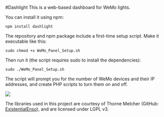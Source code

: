 #Dashlight
This is a web-based dashboard for WeMo lights. 

You can install it using npm:

  <code>npm install dashlight</code>
  
The repository and npm package include a first-time setup script. Make it executable like this:

  <code>sudo chmod +x WeMo_Panel_Setup.sh</code>
  
Then run it (the script requires sudo to install the dependencies):

  <code>sudo ./WeMo_Panel_Setup.sh</code>
  
The script will prompt you for the number of WeMo devices and their IP addresses, and create PHP scripts to turn them on and off.

<img src="http://i.imgbox.com/dmADScP4.png"/>

The libraries used in this project are courtesy of Thorne Melcher (GitHub: [ExistentialEnso](https://github.com/ExistentialEnso)), and are licensed under LGPL v3. 


